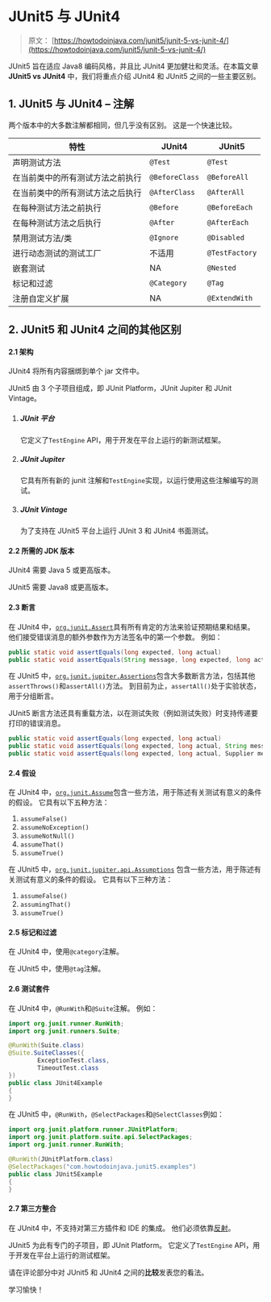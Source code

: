 # JUnit5 与 JUnit4

> 原文： [https://howtodoinjava.com/junit5/junit-5-vs-junit-4/](https://howtodoinjava.com/junit5/junit-5-vs-junit-4/)

JUnit5 旨在适应 Java8 编码风格，并且比 JUnit4 更加健壮和灵活。在本篇文章 **JUnit5 vs JUnit4** 中，我们将重点介绍 JUnit4 和 JUnit5 之间的一些主要区别。

## 1\. JUnit5 与 JUnit4 – 注解

两个版本中的大多数注解都相同，但几乎没有区别。 这是一个快速比较。

| 特性 | JUnit4 | JUnit5 |
| --- | --- | --- |
| 声明测试方法 | `@Test` | `@Test` |
| 在当前类中的所有测试方法之前执行 | `@BeforeClass` | `@BeforeAll` |
| 在当前类中的所有测试方法之后执行 | `@AfterClass` | `@AfterAll` |
| 在每种测试方法之前执行 | `@Before` | `@BeforeEach` |
| 在每种测试方法之后执行 | `@After` | `@AfterEach` |
| 禁用测试方法/类 | `@Ignore` | `@Disabled` |
| 进行动态测试的测试工厂 | 不适用 | `@TestFactory` |
| 嵌套测试 | NA | `@Nested` |
| 标记和过滤 | `@Category` | `@Tag` |
| 注册自定义扩展 | NA | `@ExtendWith` |

## 2\. JUnit5 和 JUnit4 之间的其他区别

#### 2.1 架构

JUnit4 将所有内容捆绑到单个 jar 文件中。

JUnit5 由 3 个子项目组成，即 JUnit Platform，JUnit Jupiter 和 JUnit Vintage。

1.  ##### JUnit 平台

    它定义了`TestEngine` API，用于开发在平台上运行的新测试框架。

2.  ##### JUnit Jupiter 

    它具有所有新的 junit 注解和`TestEngine`实现，以运行使用这些注解编写的测试。

3.  ##### JUnit Vintage

    为了支持在 JUnit5 平台上运行 JUnit 3 和 JUnit4 书面测试。

#### 2.2 所需的 JDK 版本

JUnit4 需要 Java 5 或更高版本。

JUnit5 需要 Java8 或更高版本。

#### 2.3 断言

在 JUnit4 中，[`org.junit.Assert`](http://junit.org/junit4/javadoc/4.12/org/junit/Assert.html)具有所有肯定的方法来验证预期结果和结果。
他们接受错误消息的额外参数作为方法签名中的第一个参数。 例如：

```java
public static void assertEquals(long expected, long actual)
public static void assertEquals(String message, long expected, long actual)

```

在 JUnit5 中，[`org.junit.jupiter.Assertions`](http://junit.org/junit5/docs/current/api/org/junit/jupiter/api/Assertions.html)包含大多数断言方法，包括其他`assertThrows()`和`assertAll()`方法。 到目前为止，`assertAll()`处于实验状态，用于分组断言。

JUnit5 断言方法还具有重载方法，以在测试失败（例如测试失败）时支持传递要打印的错误消息。

```java
public static void assertEquals(long expected, long actual)
public static void assertEquals(long expected, long actual, String message)
public static void assertEquals(long expected, long actual, Supplier messageSupplier)

```

#### 2.4 假设

在 JUnit4 中，[`org.junit.Assume`](http://junit.org/junit4/javadoc/4.12/org/junit/Assume.html)包含一些方法，用于陈述有关测试有意义的条件的假设。 它具有以下五种方法：

1.  `assumeFalse()`
2.  `assumeNoException()`
3.  `assumeNotNull()`
4.  `assumeThat()`
5.  `assumeTrue()`

在 JUnit5 中，[`org.junit.jupiter.api.Assumptions`](http://junit.org/junit5/docs/current/api/org/junit/jupiter/api/Assumptions.html) 包含一些方法，用于陈述有关测试有意义的条件的假设。 它具有以下三种方法：

1.  `assumeFalse()`
2.  `assumingThat​()`
3.  `assumeTrue()`

#### 2.5 标记和过滤

在 JUnit4 中，使用`@category`注解。

在 JUnit5 中，使用`@tag`注解。

#### 2.6 测试套件

在 JUnit4 中，`@RunWith`和`@Suite`注解。 例如：

```java
import org.junit.runner.RunWith;
import org.junit.runners.Suite;

@RunWith(Suite.class)
@Suite.SuiteClasses({
        ExceptionTest.class, 
        TimeoutTest.class
})
public class JUnit4Example 
{
}

```

在 JUnit5 中，`@RunWith`，`@SelectPackages`和`@SelectClasses`例如：

```java
import org.junit.platform.runner.JUnitPlatform;
import org.junit.platform.suite.api.SelectPackages;
import org.junit.runner.RunWith;

@RunWith(JUnitPlatform.class)
@SelectPackages("com.howtodoinjava.junit5.examples")
public class JUnit5Example 
{
}

```

#### 2.7 第三方整合

在 JUnit4 中，不支持对第三方插件和 IDE 的集成。 他们必须依靠[反射](//howtodoinjava.com/java/related-concepts/real-usage-examples-of-reflection-in-java/)。

JUnit5 为此有专门的子项目，即 JUnit Platform。 它定义了`TestEngine` API，用于开发在平台上运行的测试框架。

请在评论部分中对 JUnit5 和 JUnit4 之间的**比较**发表您的看法。

学习愉快！